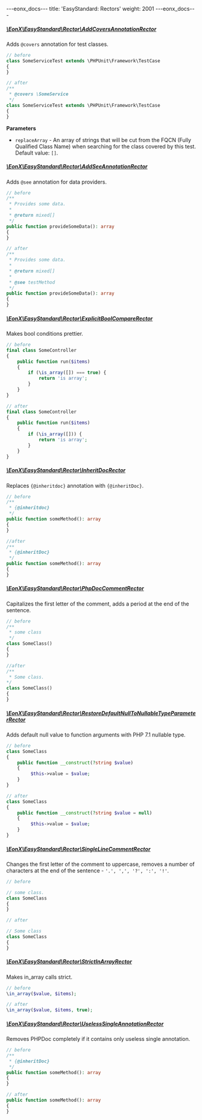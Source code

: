 ---eonx_docs--- title: 'EasyStandard: Rectors' weight: 2001 ---eonx_docs---

##### [\EonX\EasyStandard\Rector\AddCoversAnnotationRector][1]

Adds `@covers` annotation for test classes.

```php
// before
class SomeServiceTest extends \PHPUnit\Framework\TestCase
{
}
```

```php
// after
/**
 * @covers \SomeService
 */
class SomeServiceTest extends \PHPUnit\Framework\TestCase
{
}
```

**Parameters**

- `replaceArray` - An array of strings that will be cut from the FQCN (Fully Qualified Class Name) when searching for
  the class covered by this test. Default value: `[]`.

##### [\EonX\EasyStandard\Rector\AddSeeAnnotationRector][2]

Adds `@see` annotation for data providers.

```php
// before
/**
 * Provides some data.
 *
 * @return mixed[]
 */
public function provideSomeData(): array
{
}
```

```php
// after
/**
 * Provides some data.
 *
 * @return mixed[]
 *
 * @see testMethod
 */
public function provideSomeData(): array
{
}
```

##### [\EonX\EasyStandard\Rector\ExplicitBoolCompareRector][3]

Makes bool conditions prettier.

```php
// before
final class SomeController
{
    public function run($items)
    {
        if (\is_array([]) === true) {
            return 'is array';
        }
    }
}
```

```php
// after
final class SomeController
{
    public function run($items)
    {
        if (\is_array([])) {
            return 'is array';
        }
    }
}
```

##### [\EonX\EasyStandard\Rector\InheritDocRector][4]

Replaces `{@inheritdoc}` annotation with `{@inheritDoc}`.

```php
// before
/**
 * {@inheritdoc}
 */
public function someMethod(): array
{
}
```

```php
//after
/**
 * {@inheritDoc}
 */
public function someMethod(): array
{
}
```

##### [\EonX\EasyStandard\Rector\PhpDocCommentRector][5]

Capitalizes the first letter of the comment, adds a period at the end of the sentence.

```php
// before
/**
 * some class
 */
class SomeClass()
{
}
```

```php
//after
/**
 * Some class.
*/
class SomeClass()
{
}
```

##### [\EonX\EasyStandard\Rector\RestoreDefaultNullToNullableTypeParameterRector][6]

Adds default null value to function arguments with PHP 7.1 nullable type.

```php
// before
class SomeClass
{
    public function __construct(?string $value)
    {
         $this->value = $value;
    }
}
```

```php
// after
class SomeClass
{
    public function __construct(?string $value = null)
    {
         $this->value = $value;
    }
}
```

##### [\EonX\EasyStandard\Rector\SingleLineCommentRector][7]

Changes the first letter of the comment to uppercase, removes a number of characters at the end of the sentence -
`'.', ',', '?', ':', '!'`.

```php
// before

// some class.
class SomeClass
{
}
```

```php
// after

// Some class
class SomeClass
{
}
```

##### [\EonX\EasyStandard\Rector\StrictInArrayRector][8]

Makes in_array calls strict.

```php
// before
\in_array($value, $items);
```

```php
// after
\in_array($value, $items, true);
```

##### [\EonX\EasyStandard\Rector\UselessSingleAnnotationRector][9]

Removes PHPDoc completely if it contains only useless single annotation.

```php
// before
/**
 * {@inheritDoc}
 */
public function someMethod(): array
{
}
```

```php
// after
public function someMethod(): array
{
}
```

[1]: https://github.com/eonx-com/easy-monorepo/blob/master/packages/EasyStandard/src/Rector/AddCoversAnnotationRector.php

[2]: https://github.com/eonx-com/easy-monorepo/blob/master/packages/EasyStandard/src/Rector/AddSeeAnnotationRector.php

[3]: https://github.com/eonx-com/easy-monorepo/blob/master/packages/EasyStandard/src/Rector/ExplicitBoolCompareRector.php

[4]: https://github.com/eonx-com/easy-monorepo/blob/master/packages/EasyStandard/src/Rector/InheritDocRector.php

[5]: https://github.com/eonx-com/easy-monorepo/blob/master/packages/EasyStandard/src/Rector/PhpDocCommentRector.php

[6]: https://github.com/eonx-com/easy-monorepo/blob/master/packages/EasyStandard/src/Rector/RestoreDefaultNullToNullableTypeParameterRector.php

[7]: https://github.com/eonx-com/easy-monorepo/blob/master/packages/EasyStandard/src/Rector/SingleLineCommentRector.php

[8]: https://github.com/eonx-com/easy-monorepo/blob/master/packages/EasyStandard/src/Rector/StrictInArrayRector.php

[9]: https://github.com/eonx-com/easy-monorepo/blob/master/packages/EasyStandard/src/Rector/UselessSingleAnnotationRector.php
